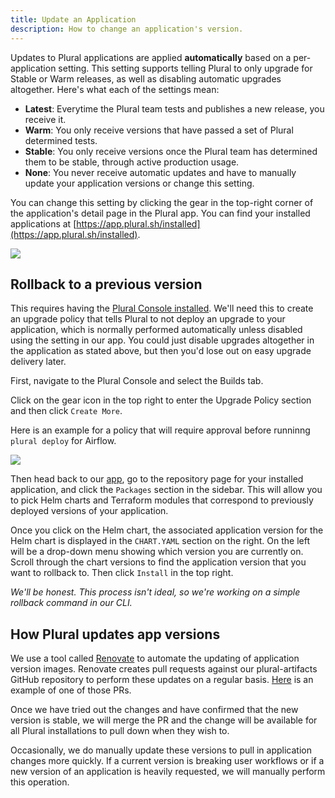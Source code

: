 ```yaml
---
title: Update an Application
description: How to change an application's version.
---
```


Updates to Plural applications are applied **automatically** based on a per-application setting. This setting supports telling Plural to only upgrade for Stable or Warm releases, as well as disabling automatic upgrades altogether. Here's what each of the settings mean:

* **Latest**: Everytime the Plural team tests and publishes a new release, you receive it.
* **Warm**: You only receive versions that have passed a set of Plural determined tests.
* **Stable**: You only receive versions once the Plural team has determined them to be stable, through active production usage.
* **None**: You never receive automatic updates and have to manually update your application versions or change this setting.


You can change this setting by clicking the gear in the top-right corner of the application's detail page in the Plural app. You can find your installed applications at [https://app.plural.sh/installed](https://app.plural.sh/installed).

![](</assets/operations/update-application.png>)

## Rollback to a previous version

This requires having the [Plural Console installed](/getting-started/admin-console). We'll need this to create an upgrade
policy that tells Plural to not deploy an upgrade to your application, which is normally performed automatically unless disabled using the setting in our app. You could just disable upgrades altogether in
the application as stated above, but then you'd lose out on easy upgrade delivery later.

First, navigate to the Plural Console and select the Builds tab.

Click on the gear icon in the top right to enter the Upgrade Policy section and then click `Create More`.

Here is an example for a policy that will require approval before runninng `plural deploy` for Airflow.

![](</assets/operations/airflow-approval-policy.png>)

Then head back to our [app](https://app.plural.sh), go to the repository page for your installed application, and click the `Packages` section in the sidebar. This will allow you
to pick Helm charts and Terraform modules that correspond to previously deployed versions of your application. 

Once you click on the Helm chart, the associated application version for the Helm chart is displayed in the `CHART.YAML` section on the right. On the left will be a drop-down menu showing which version you are currently on. Scroll through the
chart versions to find the application version that you want to rollback to. Then click `Install` in the top right.

*We'll be honest. This process isn't ideal, so we're working on a simple rollback command in our CLI.*

## How Plural updates app versions

We use a tool called [Renovate](https://github.com/renovatebot/renovate) to automate the updating of application version images. Renovate creates pull requests against our plural-artifacts GitHub repository to perform these updates on a regular basis. [Here](https://github.com/pluralsh/plural-artifacts/pull/236) is an example of one of those PRs.

Once we have tried out the changes and have confirmed that the new version is stable, we will merge the PR and the change will be available for all Plural installations to pull down when they wish to.

Occasionally, we do manually update these versions to pull in application changes more quickly. If a current version is breaking user workflows or if a new version of an application is heavily requested, we will manually perform this operation.